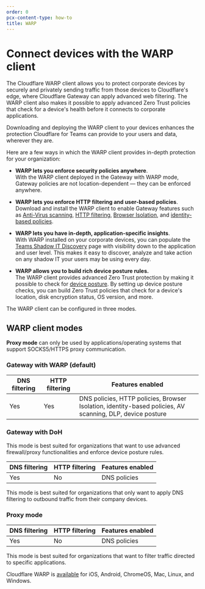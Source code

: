 ```yaml
---
order: 0
pcx-content-type: how-to
title: WARP
---
```


# Connect devices with the WARP client

The Cloudflare WARP client allows you to protect corporate devices by securely and privately sending traffic from those devices to Cloudflare's edge, where Cloudflare Gateway can apply advanced web filtering. The WARP client also makes it possible to apply advanced Zero Trust policies that check for a device's health before it connects to corporate applications.

Downloading and deploying the WARP client to your devices enhances the protection Cloudflare for Teams can provide to your users and data, wherever they are.

Here are a few ways in which the WARP client provides in-depth protection for your organization:

* **WARP lets you enforce security policies anywhere**.  
    With the WARP client deployed in the Gateway with WARP mode, Gateway policies are not location-dependent — they can be enforced anywhere.

* **WARP lets you enforce HTTP filtering and user-based policies**.  
    Download and install the WARP client to enable Gateway features such as [Anti-Virus scanning](/policies/filtering/http-policies/antivirus-scanning), [HTTP filtering](/policies/filtering/http-policies/), [Browser Isolation](/policies/filtering/http-policies#isolate), and [identity-based policies](/policies/filtering/network-policies).

* **WARP lets you have in-depth, application-specific insights**.  
    With WARP installed on your corporate devices, you can populate the [Teams Shadow IT Discovery](/analytics/access) page with visibility down to the application and user level. This makes it easy to discover, analyze and take action on any shadow IT your users may be using every day. 

* **WARP allows you to build rich device posture rules.**  
    The WARP client provides advanced Zero Trust protection by making it possible to check for [device posture](/identity/devices). By setting up device posture checks, you can build Zero Trust policies that check for a device's location, disk encryption status, OS version, and more.

The WARP client can be configured in three modes.

## WARP client modes

<Aside>

**Proxy mode** can only be used by applications/operating systems that support SOCKS5/HTTPS proxy communication. 

</Aside>

### Gateway with WARP (default)

| DNS filtering | HTTP filtering | Features enabled |
| ------------- | ---------------- | ---------------- | 
| Yes | Yes | DNS policies, HTTP policies, Browser Isolation, identity-based policies, AV scanning, DLP, device posture |

### Gateway with DoH

This mode is best suited for organizations that want to use advanced firewall/proxy functionalities and enforce device posture rules.  

| DNS filtering | HTTP filtering | Features enabled |
| ------------- | ---------------- | ---------------- | 
| Yes | No | DNS policies |

This mode is best suited for organizations that only want to apply DNS filtering to outbound traffic from their company devices.  

### Proxy mode

| DNS filtering | HTTP filtering | Features enabled |
| ------------- | ---------------- | ---------------- | 
| Yes | No | DNS policies | DNS policies, HTTP policies, Browser Isolation, identity-based policies, AV scanning, DLP, device posture |

This mode is best suited for organizations that want to filter traffic directed to specific applications. 


Cloudflare WARP is [available](/connections/connect-devices/warp/download-warp) for iOS, Android, ChromeOS, Mac, Linux, and Windows.